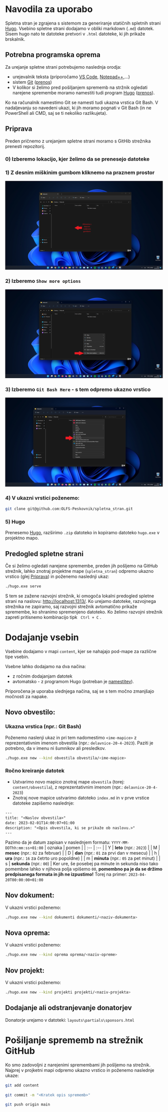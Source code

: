 
# Navodila za uporabo
Spletna stran je zgrajena s sistemom za generiranje statičnih spletnih strani [Hugo](https://gohugo.io/). Vsebino spletne strani dodajamo v obliki markdown (`.md`) datotek. Sisem hugo nato te datoteke pretvori v `.html` datoteke, ki jih prikaže brskalnik.

## Potrebna programska oprema
Za urejanje spletne strani potrebujemo naslednja orodja:
- urejevalnik teksta (priporočamo [VS Code](https://code.visualstudio.com/), [Notepad++](https://notepad-plus-plus.org/),...)
- sistem [Git](https://git-scm.com/) ([prenos](https://git-scm.com/download/win))
- V kolikor si želimo pred pošiljanjem sprememb na stržnik ogledati narejene spremembe moramo namestiti tudi program [Hugo](https://gohugo.io/) ([prenos](https://github.com/gohugoio/hugo/releases)).

Ko na računalnik namestimo Git se namesti tudi ukazna vrstica Git Bash. V nadaljevanju so navedeni ukazi, ki jih moramo pognati v Git Bash (in ne PowerShell ali CMD, saj se ti nekoliko razlikujeta).

## Priprava
Preden pričnemo z urejanjem spletne strani moramo s GitHib strežnika prenesti repozitorij.
### 0) Izberemo lokacijo, kjer želimo da se prenesejo datoteke
### 1) Z desnim miškinim gumbom kliknemo na praznem prostor
![Lokacija](slike/izbira-git-bash-1.png)
### 2) Izberemo `Show more options`
![Lokacija](slike/izbira-git-bash-2.png)
### 3) Izberemo `Git Bash Here` - s tem odpremo ukazno vrstico
![Lokacija](slike/izbira-git-bash-3.png)
### 4) V ukazni vrstici poženemo:
```bash
git clone git@github.com:OLFS-Peskovnik/spletna_stran.git
```
### 5) Hugo
Prenesemo [Hugo](https://github.com/gohugoio/hugo/releases), razširimo `.zip` datoteko in kopiramo datoteko `hugo.exe` v projektno mapo.

## Predogled spletne strani
Če si želimo ogledati narejene spremembe, preden jih pošljemo na GitHub strežnik, lahko znotraj projektne mape (`spletna_stran`) odpremo ukazno vrstico (glej [Priprava](#priprava)) in poženemo naslednji ukaz:
```bash
./hugo.exe serve
```
S tem se zažene razvojni strežnik, ki omogoča lokalni predogled spletne strani na naslovu: [http://localhost:1313/](http://localhost:1313/). Ko urejamo datoteke, razvojnega strežnika ne zapiramo, saj razvojni strežnik avtomatično prikaže spremembe, ko shranimo spremenjeno datoteko. Ko želimo razvojni strežnik zapreti pritisnemo kombinacijo tipk ` Ctrl + C` .

# Dodajanje vsebin
Vsebine dodajamo v mapi `content`, kjer se nahajajo pod-mape za različne tipe vsebin.

Vsebne lahko dodajamo na dva načina:
- z ročnim dodajanjam datotek
- avtomatsko - z programom Hugo (potreban je [namestitev](#5-hugo)).

Priporočena je uporaba slednjega načina, saj se s tem močno zmanjšajo močnosti za napake.

## Novo obvestilo:
### Ukazna vrstica (npr.: Git Bash)
Poženemo naslenji ukaz in pri tem nadomestimo `<ime-mapice>` z reprezentativnim imenom obvestila (npr.: `delavnice-20-4-2023`). Paziti je potrebno, da v imenu ni šumnikov ali presledkov.
```bash
./hugo.exe new --kind obvestila obvestila/<ime-mapice>
```
### Ročno kreiranje datotek
- Ustvarimo novo mapico znotraj mape `obvestila` (torej: `content/obvestila`), z reprezentativnim imenom (npr.: `delavnice-20-4-2023`)
- Znotraj nove mapice ustvarimo datoteko `index.md` in v prve vrstice datoteke zapišemo naslednje:
```
---
title: "<Naslov obvestila>"
date: 2023-02-01T14:00:07+01:00
description: "<Opis obvestila, ki se prikaže ob naslovu.>"
---
```
Pazimo da je datum zapisan v naslednjem formatu:
`YYYY-MM-DDThh:mm:ss+01:00`
| oznaka | pomen |
| :-- | :-- |
| Y | **leto** (npr.: `2023`) |
| M | **mesec** (npr.: `02` za februar) |
| D | **dan** (npr.: `01` za prvi dan v mesecu) |
| h | **ura** (npr.: `16` za četrto uro popoldne) |
| m | **minuta** (npr.: `05` za pet minut) |
| s | **sekunda** (npr.: `00`) |
Ker ure, še posebej pa minute in sekunda niso tako pomembne lahko v njihova polja vpišemo `00`, **pomembno pa je da se držimo predpisanega formata in jih ne izpustimo!** Torej na primer: `2023-04-20T00:00:00+01:00`

## Nov dokument:
V ukazni vrstici poženemo:
```bash
./hugo.exe new --kind dokumenti dokumenti/<naziv-dokumenta>
```

## Nova oprema:
V ukazni vrstici poženemo:
```bash
./hugo.exe new --kind oprema oprema/<naziv-opreme>
```

## Nov projekt:
V ukazni vrstici poženemo:
```bash
./hugo.exe new --kind projekti projekti/<naziv-projekta>
```

## Dodajanje ali odstranjevanje donatorjev
Donatorje urejamo v datoteki: `layouts\partials\sponsors.html`

# Pošiljanje sprememb na strežnik GitHub
Ko smo zadovoljni z narejenimi spremembami jih pošljemo na strežnik. Najprej v projketni mapi odpremo ukazno vrstico in poženemo naslednje ukaze:
```bash
git add content
```
```bash
git commit -m "<Kratek opis sprememb>"
```
```bash
git push origin main
```